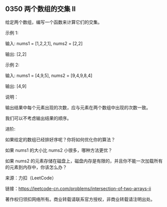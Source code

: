 ## 0350 两个数组的交集 II

给定两个数组，编写一个函数来计算它们的交集。

示例 1:

输入: nums1 = [1,2,2,1], nums2 = [2,2]

输出: [2,2]

示例 2:

输入: nums1 = [4,9,5], nums2 = [9,4,9,8,4]

输出: [4,9]

说明：

输出结果中每个元素出现的次数，应与元素在两个数组中出现的次数一致。

我们可以不考虑输出结果的顺序。

进阶:

如果给定的数组已经排好序呢？你将如何优化你的算法？

如果 nums1 的大小比 nums2 小很多，哪种方法更优？

如果 nums2 的元素存储在磁盘上，磁盘内存是有限的，并且你不能一次加载所有的元素到内存中，你该怎么办？

来源：力扣（LeetCode）

链接：https://leetcode-cn.com/problems/intersection-of-two-arrays-ii

著作权归领扣网络所有。商业转载请联系官方授权，非商业转载请注明出处。